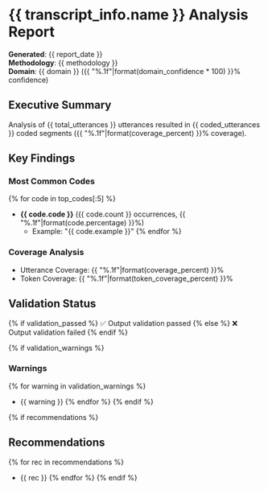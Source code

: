 # {{ transcript_info.name }} Analysis Report

**Generated**: {{ report_date }}  
**Methodology**: {{ methodology }}  
**Domain**: {{ domain }} ({{ "%.1f"|format(domain_confidence * 100) }}% confidence)

## Executive Summary

Analysis of {{ total_utterances }} utterances resulted in {{ coded_utterances }} coded segments ({{ "%.1f"|format(coverage_percent) }}% coverage).

## Key Findings

### Most Common Codes
{% for code in top_codes[:5] %}
- **{{ code.code }}** ({{ code.count }} occurrences, {{ "%.1f"|format(code.percentage) }}%)
  - Example: "{{ code.example }}"
{% endfor %}

### Coverage Analysis
- Utterance Coverage: {{ "%.1f"|format(coverage_percent) }}%
- Token Coverage: {{ "%.1f"|format(token_coverage_percent) }}%

## Validation Status

{% if validation_passed %}
✅ Output validation passed
{% else %}
❌ Output validation failed
{% endif %}

{% if validation_warnings %}
### Warnings
{% for warning in validation_warnings %}
- {{ warning }}
{% endfor %}
{% endif %}

{% if recommendations %}
## Recommendations
{% for rec in recommendations %}
- {{ rec }}
{% endfor %}
{% endif %}
